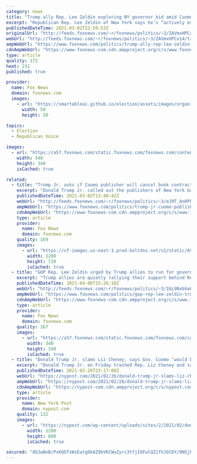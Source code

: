 ```yaml
---
category: news
title: "Trump ally Rep. Lee Zeldin exploring NY governor bid amid Cuomo controversies"
excerpt: "Republican Rep. Lee Zeldin of New York says he’s “actively exploring” a run for governor next year as embattled Democratic Gov. Andrew Cuomo faces multiple allegations of sexual harassment as well as a federal probe into the state’s handling of COVID deaths at nursing homes amid the coronavirus pandemic"
publishedDateTime: 2021-03-02T22:50:53Z
originalUrl: "http://feeds.foxnews.com/~r/foxnews/politics/~3/ZAVmxHPCx14/trump-ally-rep-lee-zeldin-exploring-ny-governor-bid-amid-cuomo-controversies"
webUrl: "http://feeds.foxnews.com/~r/foxnews/politics/~3/ZAVmxHPCx14/trump-ally-rep-lee-zeldin-exploring-ny-governor-bid-amid-cuomo-controversies"
ampWebUrl: "https://www.foxnews.com/politics/trump-ally-rep-lee-zeldin-exploring-ny-governor-bid-amid-cuomo-controversies.amp"
cdnAmpWebUrl: "https://www-foxnews-com.cdn.ampproject.org/c/s/www.foxnews.com/politics/trump-ally-rep-lee-zeldin-exploring-ny-governor-bid-amid-cuomo-controversies.amp"
type: article
quality: 172
heat: 232
published: true

provider:
  name: Fox News
  domain: foxnews.com
  images:
    - url: "https://smartableai.github.io/election/assets/images/organizations/foxnews.com-50x50.jpg"
      width: 50
      height: 50

topics:
  - Election
  - Republican Voice

images:
  - url: "https://a57.foxnews.com/static.foxnews.com/foxnews.com/content/uploads/2019/03/340/340/PaulSteinhauser.jpg?ve=1&tl=1"
    width: 340
    height: 340
    isCached: true

related:
  - title: "Trump Jr. asks if Cuomo publisher will cancel book contract: 'What are the rules?'"
    excerpt: "Donald Trump Jr. called out the publishers of New York Gov. Andrew Cuomo's book on leadership during the coronavirus pandemic, asking if they will cut ties with the Democrat as he navigates his way through scandals."
    publishedDateTime: 2021-03-02T13:40:42Z
    webUrl: "http://feeds.foxnews.com/~r/foxnews/politics/~3/eJ9T_An0PPs/trump-jr-cuomo-publisher-cancel-book-contract"
    ampWebUrl: "https://www.foxnews.com/politics/trump-jr-cuomo-publisher-cancel-book-contract.amp"
    cdnAmpWebUrl: "https://www-foxnews-com.cdn.ampproject.org/c/s/www.foxnews.com/politics/trump-jr-cuomo-publisher-cancel-book-contract.amp"
    type: article
    provider:
      name: Fox News
      domain: foxnews.com
    quality: 169
    images:
      - url: "https://cf-images.us-east-1.prod.boltdns.net/v1/static/694940094001/6b56162d-9049-408e-84ef-8f89a7367c85/c862654e-050e-46de-9962-1296c04e66a2/1280x720/match/image.jpg"
        width: 1280
        height: 720
        isCached: true
  - title: "GOP Rep. Lee Zeldin urged by Trump allies to run for governor of NY amid Cuomo scandals"
    excerpt: "Trump allies are quietly rallying their support behind Republican Rep. Lee Zeldin, encouraging him to mount a GOP gubernatorial bid against New York Gov. Andrew Cuomo in 2022, Fox News has learned."
    publishedDateTime: 2021-04-06T15:26:10Z
    webUrl: "http://feeds.foxnews.com/~r/foxnews/politics/~3/1bL9NxbVw8s/gop-rep-lee-zeldin-trump-allies-run-for-governor-new-york-cuomo"
    ampWebUrl: "https://www.foxnews.com/politics/gop-rep-lee-zeldin-trump-allies-run-for-governor-new-york-cuomo.amp"
    cdnAmpWebUrl: "https://www-foxnews-com.cdn.ampproject.org/c/s/www.foxnews.com/politics/gop-rep-lee-zeldin-trump-allies-run-for-governor-new-york-cuomo.amp"
    type: article
    provider:
      name: Fox News
      domain: foxnews.com
    quality: 167
    images:
      - url: "https://a57.foxnews.com/static.foxnews.com/foxnews.com/content/uploads/2020/10/340/340/brooke-singman-headshot.jpg?ve=1&tl=1"
        width: 340
        height: 340
        isCached: true
  - title: "Donald Trump Jr. slams Liz Cheney, says Gov. Cuomo ‘would be in jail’ if GOP"
    excerpt: "Donald Trump Jr. on Friday trashed Rep. Liz Cheney and said New York Gov. Andrew Cuomo “would be in jail” already if he were a Republican. The former first son attacked his dad’s"
    publishedDateTime: 2021-02-26T23:17:00Z
    webUrl: "https://nypost.com/2021/02/26/donald-trump-jr-slams-liz-cheney-says-cuomo-would-be-in-jail-if-gop/"
    ampWebUrl: "https://nypost.com/2021/02/26/donald-trump-jr-slams-liz-cheney-says-cuomo-would-be-in-jail-if-gop/amp/"
    cdnAmpWebUrl: "https://nypost-com.cdn.ampproject.org/c/s/nypost.com/2021/02/26/donald-trump-jr-slams-liz-cheney-says-cuomo-would-be-in-jail-if-gop/amp/"
    type: article
    provider:
      name: New York Post
      domain: nypost.com
    quality: 132
    images:
      - url: "https://nypost.com/wp-content/uploads/sites/2/2021/02/don-trump-jr-cpac-1.jpg?quality=90&strip=all&w=1200"
        width: 1200
        height: 800
        isCached: true

secured: "8QJwBeB/PxKQOTxWzEatgOkAZ9bVKCWaZyrc3tYjI6FwlQZ1fhJQlDY/0N5jkqrYqjmrRI6+cDvqb9nN4deCdvXcDj4fi0U5AbC7vWGkgrTg91yeDccXQf7sSk0m4XHTQ4NrYttpRDSzeI4PsQA5BqnRI90DufE0JAoA3EAv+AvSwpzl1anA7qpnINEF/UWXiZBSy1nV2V30hRW70ipIIWmkfJdalmm3ps0q0MI4MTjZSf/7d1Q55K8DjsKHvuoY6hxaSYywmw40QAGSdeQlgjm1suE7qIuJPFBKKuFPs2nS6F7WJFLUVymQyIguS6LBHDSarDDBtNSflwxoIrPN8/qOYY3nYRNHHGSuRevjLcc=;Em/VNiTE+yvc7ZFZk0oXyg=="
---
```


